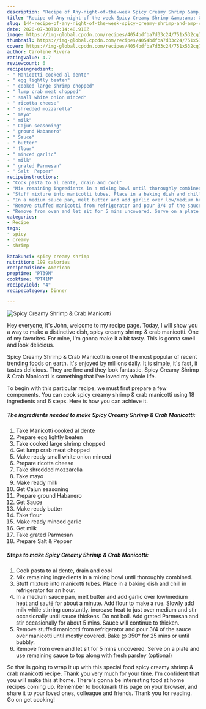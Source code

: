 ```yaml
---
description: "Recipe of Any-night-of-the-week Spicy Creamy Shrimp &amp;amp; Crab Manicotti"
title: "Recipe of Any-night-of-the-week Spicy Creamy Shrimp &amp;amp; Crab Manicotti"
slug: 144-recipe-of-any-night-of-the-week-spicy-creamy-shrimp-and-amp-crab-manicotti
date: 2020-07-30T10:14:48.918Z
image: https://img-global.cpcdn.com/recipes/4054bdfba7d33c24/751x532cq70/spicy-creamy-shrimp-crab-manicotti-recipe-main-photo.jpg
thumbnail: https://img-global.cpcdn.com/recipes/4054bdfba7d33c24/751x532cq70/spicy-creamy-shrimp-crab-manicotti-recipe-main-photo.jpg
cover: https://img-global.cpcdn.com/recipes/4054bdfba7d33c24/751x532cq70/spicy-creamy-shrimp-crab-manicotti-recipe-main-photo.jpg
author: Caroline Rivera
ratingvalue: 4.7
reviewcount: 6
recipeingredient:
- " Manicotti cooked al dente"
- " egg lightly beaten"
- " cooked large shrimp chopped"
- " lump crab meat chopped"
- " small white onion minced"
- " ricotta cheese"
- " shredded mozzarella"
- " mayo"
- " milk"
- " Cajun seasoning"
- " ground Habanero"
- " Sauce"
- " butter"
- " flour"
- " minced garlic"
- " milk"
- " grated Parmesan"
- " Salt  Pepper"
recipeinstructions:
- "Cook pasta to al dente, drain and cool"
- "Mix remaining ingredients in a mixing bowl until thoroughly combined."
- "Stuff mixture into manicotti tubes. Place in a baking dish and chill in refrigerator for an hour."
- "In a medium sauce pan, melt butter and add garlic over low/medium heat and sauté for about a minute. Add flour to make a rue. Slowly add milk while stirring constantly. increase heat to just over medium and stir occasionally until sauce thickens. Do not boil. Add grated Parmesan and stir occasionally for about 5 mins. Sauce will continue to thicken."
- "Remove stuffed manicotti from refrigerator and pour 3/4 of the sauce over manicotti until mostly covered. Bake @ 350° for 25 mins or until bubbly."
- "Remove from oven and let sit for 5 mins uncovered. Serve on a plate and use remaining sauce to top along with fresh parsley (optional)"
categories:
- Recipe
tags:
- spicy
- creamy
- shrimp

katakunci: spicy creamy shrimp 
nutrition: 199 calories
recipecuisine: American
preptime: "PT39M"
cooktime: "PT41M"
recipeyield: "4"
recipecategory: Dinner

---
```



![Spicy Creamy Shrimp &amp; Crab Manicotti](https://img-global.cpcdn.com/recipes/4054bdfba7d33c24/751x532cq70/spicy-creamy-shrimp-crab-manicotti-recipe-main-photo.jpg)

Hey everyone, it's John, welcome to my recipe page. Today, I will show you a way to make a distinctive dish, spicy creamy shrimp &amp; crab manicotti. One of my favorites. For mine, I'm gonna make it a bit tasty. This is gonna smell and look delicious.



Spicy Creamy Shrimp &amp; Crab Manicotti is one of the most popular of recent trending foods on earth. It's enjoyed by millions daily. It is simple, it's fast, it tastes delicious. They are fine and they look fantastic. Spicy Creamy Shrimp &amp; Crab Manicotti is something that I've loved my whole life.


To begin with this particular recipe, we must first prepare a few components. You can cook spicy creamy shrimp &amp; crab manicotti using 18 ingredients and 6 steps. Here is how you can achieve it.

<!--inarticleads1-->

##### The ingredients needed to make Spicy Creamy Shrimp &amp; Crab Manicotti:

1. Take  Manicotti cooked al dente
1. Prepare  egg lightly beaten
1. Take  cooked large shrimp chopped
1. Get  lump crab meat chopped
1. Make ready  small white onion minced
1. Prepare  ricotta cheese
1. Take  shredded mozzarella
1. Take  mayo
1. Make ready  milk
1. Get  Cajun seasoning
1. Prepare  ground Habanero
1. Get  Sauce
1. Make ready  butter
1. Take  flour
1. Make ready  minced garlic
1. Get  milk
1. Take  grated Parmesan
1. Prepare  Salt &amp; Pepper




<!--inarticleads2-->

##### Steps to make Spicy Creamy Shrimp &amp; Crab Manicotti:

1. Cook pasta to al dente, drain and cool
1. Mix remaining ingredients in a mixing bowl until thoroughly combined.
1. Stuff mixture into manicotti tubes. Place in a baking dish and chill in refrigerator for an hour.
1. In a medium sauce pan, melt butter and add garlic over low/medium heat and sauté for about a minute. Add flour to make a rue. Slowly add milk while stirring constantly. increase heat to just over medium and stir occasionally until sauce thickens. Do not boil. Add grated Parmesan and stir occasionally for about 5 mins. Sauce will continue to thicken.
1. Remove stuffed manicotti from refrigerator and pour 3/4 of the sauce over manicotti until mostly covered. Bake @ 350° for 25 mins or until bubbly.
1. Remove from oven and let sit for 5 mins uncovered. Serve on a plate and use remaining sauce to top along with fresh parsley (optional)




So that is going to wrap it up with this special food spicy creamy shrimp &amp; crab manicotti recipe. Thank you very much for your time. I'm confident that you will make this at home. There's gonna be interesting food at home recipes coming up. Remember to bookmark this page on your browser, and share it to your loved ones, colleague and friends. Thank you for reading. Go on get cooking!
